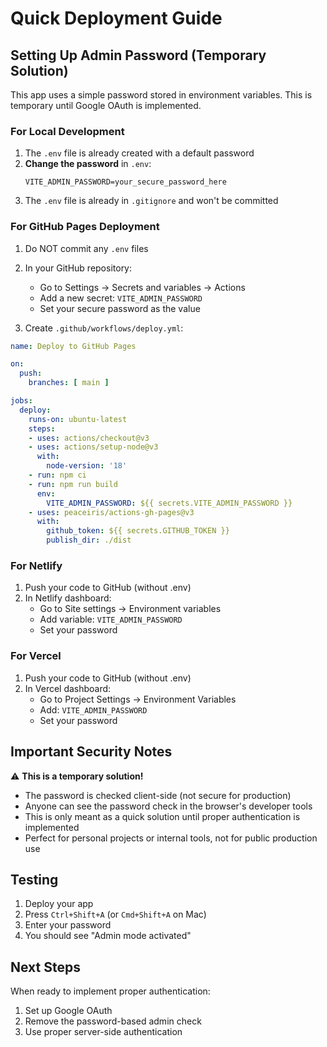 # Quick Deployment Guide

## Setting Up Admin Password (Temporary Solution)

This app uses a simple password stored in environment variables. This is temporary until Google OAuth is implemented.

### For Local Development

1. The `.env` file is already created with a default password
2. **Change the password** in `.env`:
   ```
   VITE_ADMIN_PASSWORD=your_secure_password_here
   ```
3. The `.env` file is already in `.gitignore` and won't be committed

### For GitHub Pages Deployment

1. Do NOT commit any `.env` files
2. In your GitHub repository:
   - Go to Settings → Secrets and variables → Actions
   - Add a new secret: `VITE_ADMIN_PASSWORD`
   - Set your secure password as the value

3. Create `.github/workflows/deploy.yml`:
```yaml
name: Deploy to GitHub Pages

on:
  push:
    branches: [ main ]

jobs:
  deploy:
    runs-on: ubuntu-latest
    steps:
    - uses: actions/checkout@v3
    - uses: actions/setup-node@v3
      with:
        node-version: '18'
    - run: npm ci
    - run: npm run build
      env:
        VITE_ADMIN_PASSWORD: ${{ secrets.VITE_ADMIN_PASSWORD }}
    - uses: peaceiris/actions-gh-pages@v3
      with:
        github_token: ${{ secrets.GITHUB_TOKEN }}
        publish_dir: ./dist
```

### For Netlify

1. Push your code to GitHub (without .env)
2. In Netlify dashboard:
   - Go to Site settings → Environment variables
   - Add variable: `VITE_ADMIN_PASSWORD`
   - Set your password

### For Vercel

1. Push your code to GitHub (without .env)
2. In Vercel dashboard:
   - Go to Project Settings → Environment Variables
   - Add: `VITE_ADMIN_PASSWORD`
   - Set your password

## Important Security Notes

⚠️ **This is a temporary solution!**
- The password is checked client-side (not secure for production)
- Anyone can see the password check in the browser's developer tools
- This is only meant as a quick solution until proper authentication is implemented
- Perfect for personal projects or internal tools, not for public production use

## Testing

1. Deploy your app
2. Press `Ctrl+Shift+A` (or `Cmd+Shift+A` on Mac)
3. Enter your password
4. You should see "Admin mode activated"

## Next Steps

When ready to implement proper authentication:
1. Set up Google OAuth
2. Remove the password-based admin check
3. Use proper server-side authentication